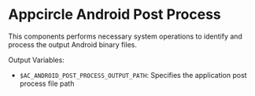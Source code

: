 # Appcircle Android Post Process

This components performs necessary system operations to identify and process the output Android binary files.

Output Variables:
- `$AC_ANDROID_POST_PROCESS_OUTPUT_PATH`: Specifies the application post process file path